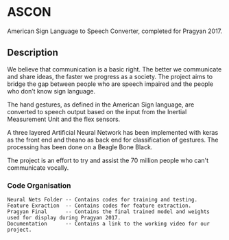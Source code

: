 # ASCON

American Sign Language to Speech Converter, completed for Pragyan 2017.

## Description

We believe that communication is a basic right. The better we communicate and share ideas, the faster we progress as a society. The project aims to bridge the gap between people who are speech impaired and the people who don’t know sign language.

The hand gestures, as defined in the American Sign language, are converted to speech output based on the input from the Inertial Measurement Unit and the flex sensors.

A three layered Artificial Neural Network has been implemented with keras as the front end and theano as back end for classification of gestures. The processing has been done on a Beagle Bone Black.

The project is an effort to try and assist the 70 million people who can't communicate vocally.

### Code Organisation

```
Neural Nets Folder -- Contains codes for training and testing.
Feature Exraction  -- Contains codes for feature extraction.
Pragyan Final      -- Contains the final trained model and weights used for display during Pragyan 2017.
Documentation      -- Contains a link to the working video for our project.
```




